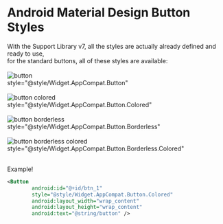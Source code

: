 # Android Material Design Button Styles
With the Support Library v7, all the styles are actually already defined and ready to use, <br />
for the standard buttons, all of these styles are available:
<br /><br />
![button](https://cloud.githubusercontent.com/assets/10556500/22536841/c135beb4-e937-11e6-8908-bf13d2b29aa1.png)<br />
style="@style/Widget.AppCompat.Button"
<br /><br />
![button colored](https://cloud.githubusercontent.com/assets/10556500/22536852/e274c00c-e937-11e6-8053-e8792522a88d.png)<br />
style="@style/Widget.AppCompat.Button.Colored"
<br /><br />
![button borderless](https://cloud.githubusercontent.com/assets/10556500/22536851/e2466dec-e937-11e6-977e-5a9b64f9b8ee.png)<br />
style="@style/Widget.AppCompat.Button.Borderless"
<br /><br />
![button borderless colored](https://cloud.githubusercontent.com/assets/10556500/22536850/e217adea-e937-11e6-905f-cb493738062c.png)<br />
style="@style/Widget.AppCompat.Button.Borderless.Colored"
<br /><br />

Example!

```xml
<Button
        android:id="@+id/btn_1"
        style="@style/Widget.AppCompat.Button.Colored"
        android:layout_width="wrap_content"
        android:layout_height="wrap_content"
        android:text="@string/button" />
```
